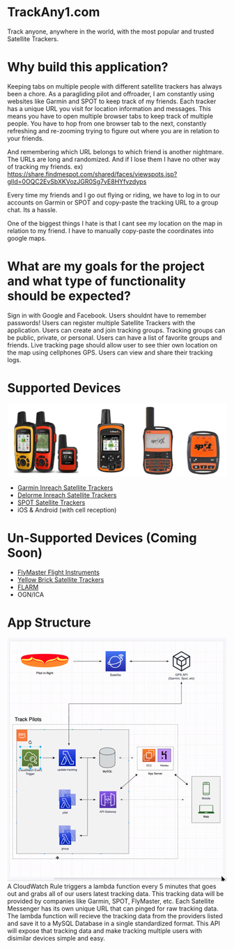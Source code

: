 # TrackAny1.com
Track anyone, anywhere in the world, with the most popular and trusted Satellite Trackers.

# Why build this application?
Keeping tabs on multiple people with different satellite trackers has always been a chore. As a paragliding pilot and offroader, I am constantly using websites like Garmin and SPOT to keep track of my friends. Each tracker has a unique URL you visit for location information and messages. This means you have to open multiple browser tabs to keep track of multiple people. You have to hop from one browser tab to the next, constantly refreshing and re-zooming trying to figure out where you are in relation to your friends. 

And remembering which URL belongs to which friend is another nightmare. The URLs are long and randomized. And if I lose them I have no other way of tracking my friends.
ex)
https://share.findmespot.com/shared/faces/viewspots.jsp?glId=0OQC2EvSbXKVozJGR0Sg7vE8HYfvzdyps

Every time my friends and I go out flying or riding, we have to log in to our accounts on Garmin or SPOT and copy-paste the tracking URL to a group chat. Its a hassle.

One of the biggest things I hate is that I cant see my location on the map in relation to my friend. I have to manually copy-paste the coordinates into google maps.

# What are my goals for the project and what type of functionality should be expected?
Sign in with Google and Facebook. Users shouldnt have to remember passwords!
Users can register multiple Satellite Trackers with the application.
Users can create and join tracking groups.
Tracking groups can be public, private, or personal.
Users can have a list of favorite groups and friends.
Live tracking page should allow user to see thier own location on the map using cellphones GPS.
Users can view and share their tracking logs.


# Supported Devices
![Satellite Trackers](docs/trackers.jpeg)

  - [Garmin Inreach Satellite Trackers](https://explore.garmin.com/en-US/inreach/)
  - [Delorme Inreach Satellite Trackers](https://www.amazon.com/DeLorme-inReach-SE-Satellite-Tracker/dp/B00BX7TJ2O)
  - [SPOT Satellite Trackers](https://www.findmespot.com/en/)
  - iOS & Android (with cell reception) 

# Un-Supported Devices (Coming Soon)
 - [FlyMaster Flight Instruments](https://www.flymaster.net/)
 - [Yellow Brick Satellite Trackers](https://www.ybtracking.com/)
 - [FLARM](https://flarm.com/)
 - OGN/ICA

# App Structure
  ![App Structure](docs/appStructure.png)
  A CloudWatch Rule triggers a lambda function every 5 minutes that goes out and grabs all of our users latest tracking data. This tracking data will be provided by companies like Garmin, SPOT, FlyMaster, etc. Each Satellite Messenger has its own unique URL that can pinged for raw tracking data. The lambda function will recieve the tracking data from the providers listed and save it to a MySQL Database in a single standardized format. This API will expose that tracking data and make tracking multiple users with disimilar devices simple and easy.